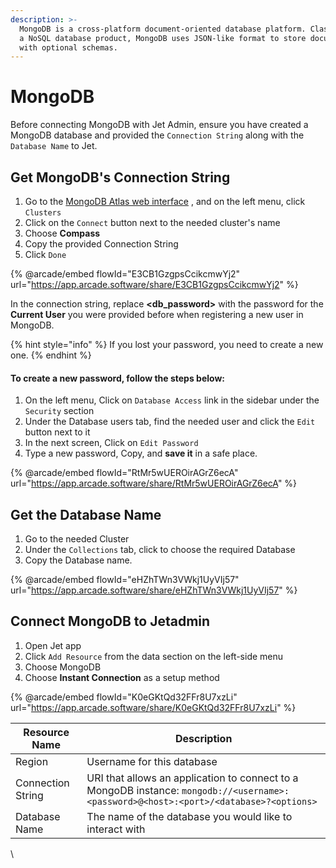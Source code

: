 ```yaml
---
description: >-
  MongoDB is a cross-platform document-oriented database platform. Classified as
  a NoSQL database product, MongoDB uses JSON-like format to store documents
  with optional schemas.
---
```


# MongoDB

Before connecting MongoDB with Jet Admin, ensure you have created a MongoDB database and provided the `Connection String` along with the `Database Name` to Jet.

## Get MongoDB's Connection String <a href="#connect-airtable-to-jetadmin" id="connect-airtable-to-jetadmin"></a>

1. Go to the [MongoDB Atlas web interface](https://cloud.mongodb.com/) , and on the left menu, click `Clusters`
2. Click on the `Connect` button next to the needed cluster's name
3. Choose **Compass**
4. Copy the provided Connection String
5. Click `Done`

{% @arcade/embed flowId="E3CB1GzgpsCcikcmwYj2" url="https://app.arcade.software/share/E3CB1GzgpsCcikcmwYj2" %}

In the connection string, replace **\<db\_password>** with the password for the **Current User** you were provided before when registering a new user in MongoDB.

{% hint style="info" %}
If you lost your password, you need to create a new one.
{% endhint %}

#### To create a new password, follow the steps below:

1. On the left menu, Click on `Database Access` link in the sidebar under the `Security` section
2. Under the Database users tab, find the needed user and click the `Edit` button next to it
3. In the next screen, Click on `Edit Password`
4. Type a new password, Copy, and **save it** in a safe place.

{% @arcade/embed flowId="RtMr5wUEROirAGrZ6ecA" url="https://app.arcade.software/share/RtMr5wUEROirAGrZ6ecA" %}

## Get the Database Name <a href="#connect-airtable-to-jetadmin" id="connect-airtable-to-jetadmin"></a>

1. Go to the needed Cluster
2. Under the `Collections` tab, click to choose the required Database
3. Copy the Database name.



{% @arcade/embed flowId="eHZhTWn3VWkj1UyVIj57" url="https://app.arcade.software/share/eHZhTWn3VWkj1UyVIj57" %}

## Connect MongoDB to Jetadmin <a href="#connect-airtable-to-jetadmin" id="connect-airtable-to-jetadmin"></a>

1. Open Jet app
2. Click `Add Resource` from the data section on the left-side menu
3. Choose MongoDB
4. Choose **Instant Connection** as a setup method



{% @arcade/embed flowId="K0eGKtQd32FFr8U7xzLi" url="https://app.arcade.software/share/K0eGKtQd32FFr8U7xzLi" %}

| Resource Name     | Description                                                                                                                           |
| ----------------- | ------------------------------------------------------------------------------------------------------------------------------------- |
| Region            | Username for this database                                                                                                            |
| Connection String | URI that allows an application to connect to a MongoDB instance: `mongodb://<username>:<password>@<host>:<port>/<database>?<options>` |
| Database Name     | The name of the database you would like to interact with                                                                              |

\
